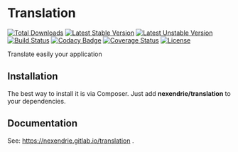 Translation
==============

[![Total Downloads](https://poser.pugx.org/nexendrie/translation/downloads)](https://packagist.org/packages/nexendrie/translation) [![Latest Stable Version](https://poser.pugx.org/nexendrie/translation/v/stable)](https://packagist.org/packages/nexendrie/translation) [![Latest Unstable Version](https://poser.pugx.org/nexendrie/translation/v/unstable)](https://packagist.org/packages/nexendrie/translation) [![Build Status](https://travis-ci.org/nexendrie/translation.svg?branch=master)](https://travis-ci.org/nexendrie/translation) [![Codacy Badge](https://api.codacy.com/project/badge/Grade/a9506119067a4bde880d6b9e43f227e6)](https://www.codacy.com/app/Nexendrie/translation) [![Coverage Status](https://coveralls.io/repos/github/nexendrie/translation/badge.svg?branch=master)](https://coveralls.io/github/nexendrie/translation?branch=master) [![License](https://poser.pugx.org/nexendrie/translation/license)](https://gitlab.com/nexendrie/translation/blob/master/LICENSE)

Translate easily your application

Installation
------------
The best way to install it is via Composer. Just add **nexendrie/translation** to your dependencies.

Documentation
-------------

See: https://nexendrie.gitlab.io/translation .
